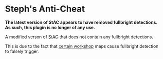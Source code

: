 # Steph's Anti-Cheat

**The latest version of StAC appears to have removed fullbright detections. As such, this plugin is no longer of any use.**

A modified verson of [StAC](https://github.com/sapphonie/StAC-tf2) that does not contain any fullbright detections.

This is due to the fact that [certain workshop](https://steamcommunity.com/sharedfiles/filedetails/?id=2281588836) maps cause fullbright detection to falsely trigger.
